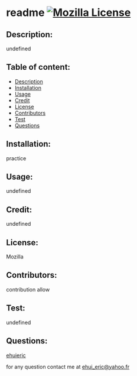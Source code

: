  
# readme [![Mozilla License](https://img.shields.io/badge/license-Mozilla-red)]()

## Description:

undefined

## Table of content:

- [Description](#description)
- [Installation](#installation)
- [Usage](#usage)
- [Credit](#credit)
- [License](#license)
- [Contributors](#contributors)
- [Test](#test)
- [Questions](#questions)
## Installation:

practice

## Usage:

undefined

## Credit:

undefined

## License:

Mozilla

## Contributors:

contribution allow

## Test:

undefined

## Questions:

[ehuieric](https://github.com/ehuieric)

for any question contact me at ehui_eric@yahoo.fr

     